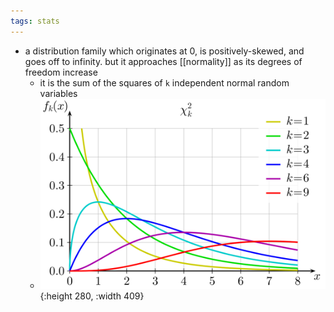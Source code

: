 ```yaml
---
tags: stats
---
```


- a distribution family which originates at 0, is positively-skewed, and goes off to infinity. but it approaches [[normality]] as its degrees of freedom increase
	- it is the sum of the squares of `k` independent normal random variables
	- ![20141208104028!Chi-square_pdf.svg](../assets/20141208104028!Chi-square_pdf_1718826453471_0.svg){:height 280, :width 409}